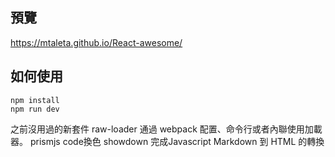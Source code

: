 預覽
-------

https://mtaleta.github.io/React-awesome/

如何使用
-------
```
npm install
npm run dev
```

之前沒用過的新套件
raw-loader  通過 webpack 配置、命令行或者內聯使用加載器。
prismjs     code換色
showdown    完成Javascript Markdown 到 HTML 的轉換
